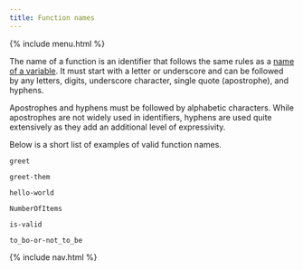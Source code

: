 ```yaml
---
title: Function names
---
```


{% include menu.html %}

The name of a function is an identifier that follows the same rules as a [name of a variable](/essentials/scalar-variables/identifiers/). It must start with a letter or underscore and can be followed by any letters, digits, underscore character, single quote (apostrophe), and hyphens.

Apostrophes and hyphens must be followed by alphabetic characters. While apostrophes are not widely used in identifiers, hyphens are used quite extensively as they add an additional level of expressivity.

Below is a short list of examples of valid function names.

    greet

    greet-them

    hello-world

    NumberOfItems

    is-valid

    to_bo-or-not_to_be

{% include nav.html %}
